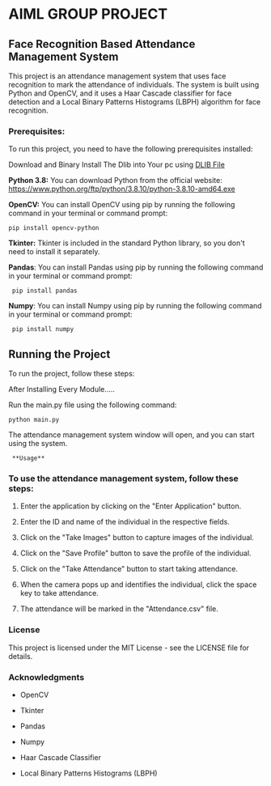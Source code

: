 # AIML GROUP PROJECT 
## **Face Recognition Based Attendance Management System**

This project is an attendance management system that uses face recognition to mark the attendance of individuals. The system is built using Python and OpenCV, and it uses a Haar Cascade classifier for face detection and a Local Binary Patterns Histograms (LBPH) algorithm for face recognition.

### **Prerequisites:**

To run this project, you need to have the following prerequisites installed:

Download and Binary Install The Dlib into Your pc using [DLIB File](https://github.com/2303A51LA7/AIML-PROJECT/blob/b5460638eec18e0917244c78f36539e0dcddf432/DLib%20Binary%20File.whl)

**Python 3.8:** You can download Python from the official website: https://www.python.org/ftp/python/3.8.10/python-3.8.10-amd64.exe

**OpenCV:** You can install OpenCV using pip by running the following command in your terminal or command prompt:

```pip install opencv-python```

**Tkinter:** Tkinter is included in the standard Python library, so you don't need to install it separately.

**Pandas**: You can install Pandas using pip by running the following command in your terminal or command prompt:

``` pip install pandas```

**Numpy**: You can install Numpy using pip by running the following command in your terminal or command prompt:

``` pip install numpy```

## **Running the Project**
To run the project, follow these steps:

After Installing Every Module.....

Run the main.py file using the following command:

```python main.py```

The attendance management system window will open, and you can start using the system.

``` **Usage**```

### To use the attendance management system, follow these steps:

1. Enter the application by clicking on the "Enter Application" button.

2. Enter the ID and name of the individual in the respective fields.

3. Click on the "Take Images" button to capture images of the individual.

4. Click on the "Save Profile" button to save the profile of the individual.

5. Click on the "Take Attendance" button to start taking attendance.

6. When the camera pops up and identifies the individual, click the space key to take attendance.

7. The attendance will be marked in the "Attendance.csv" file.

### **License**

This project is licensed under the MIT License - see the LICENSE file for details.

### **Acknowledgments**

- OpenCV

- Tkinter

- Pandas

- Numpy

- Haar Cascade Classifier

- Local Binary Patterns Histograms (LBPH)
